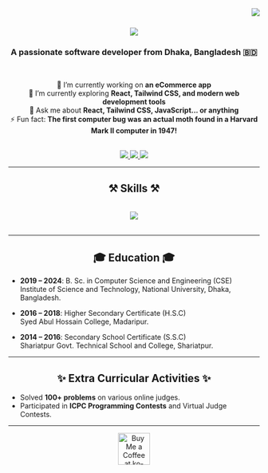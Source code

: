 <img align="right" src="https://visitor-badge.laobi.icu/badge?page_id=abdurrahman19011" />

<h1 align="center">
    <img src="https://readme-typing-svg.herokuapp.com/?font=Righteous&size=35&center=true&vCenter=true&width=500&height=70&duration=4000&lines=Hi+There!+👋;+I'm+Abdur+Rahman!;" />
</h1>

<h3 align="center">A passionate software developer from Dhaka, Bangladesh 🇧🇩</h3>

<br/>

<div align="center">

🔭 I’m currently working on **an eCommerce app**  
🌱 I’m currently exploring **React, Tailwind CSS, and modern web development tools**  
💬 Ask me about **React, Tailwind CSS, JavaScript... or anything**  
⚡ Fun fact: **The first computer bug was an actual moth found in a Harvard Mark II computer in 1947!**

</div>

<br/>

<div align="center"> 
  <a href="mailto:abdurrahman19011@gmail.com">
    <img src="https://img.shields.io/badge/Gmail-333333?style=for-the-badge&logo=gmail&logoColor=red" />
  </a>
  <a href="https://www.linkedin.com/in/abdur-rahman-8635b9290?utm_source=share&utm_campaign=share_via&utm_content=profile&utm_medium=android_app" target="_blank">
    <img src="https://img.shields.io/badge/LinkedIn-0077B5?style=for-the-badge&logo=linkedin&logoColor=white" />
  </a>
  <a href="https://portfolio-website-main-sigma.vercel.app/" target="_blank">
     <img src="https://img.shields.io/badge/Portfolio-FF5722?style=for-the-badge&logo=react&logoColor=white" />
  </a>
</div>

<hr/>

<h2 align="center">⚒️ Skills ⚒️</h2>
<br/>
<div align="center">
    <img src="https://skillicons.dev/icons?i=c,cpp,html,css,tailwind,bootstrap,js,ts,react,nodejs,mysql,mongodb,git,vscode" /><br>
</div>

<br/>
<hr/>

<h2 align="center">🎓 Education 🎓</h2>

- **2019 – 2024**: B. Sc. in Computer Science and Engineering (CSE)  
  Institute of Science and Technology, National University, Dhaka, Bangladesh.  

- **2016 – 2018**: Higher Secondary Certificate (H.S.C)  
  Syed Abul Hossain College, Madaripur.

- **2014 – 2016**: Secondary School Certificate (S.S.C)  
  Shariatpur Govt. Technical School and College, Shariatpur. 

<hr/>

<h2 align="center">✨ Extra Curricular Activities ✨</h2>

- Solved **100+ problems** on various online judges.  
- Participated in **ICPC Programming Contests** and Virtual Judge Contests.

<hr/>


<div align="center">
<a href='https://www.linkedin.com/in/abdur-rahman-8635b9290?utm_source=share&utm_campaign=share_via&utm_content=profile&utm_medium=android_app' target='_blank'><img height='64' style='border:0px;height:64px;' src='https://storage.ko-fi.com/cdn/kofi1.png?v=3' border='0' alt='Buy Me a Coffee at ko-fi.com' /></a>
</div>
